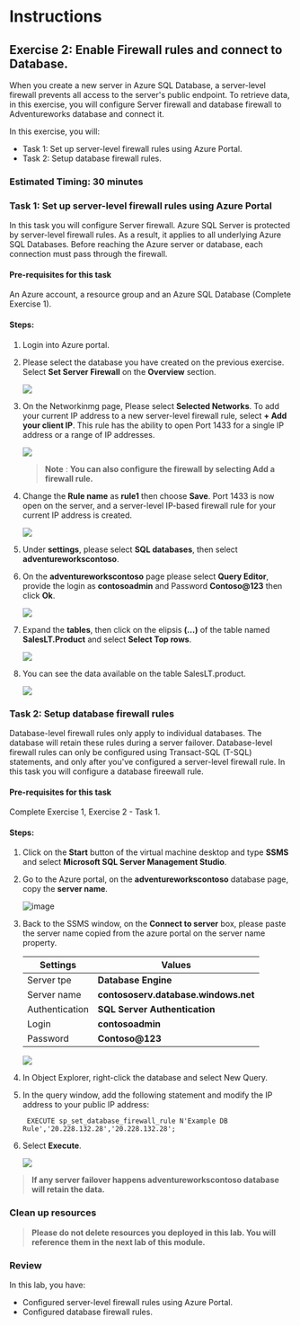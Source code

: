 # Instructions

## Exercise 2: Enable Firewall rules and connect to Database.

When you create a new server in Azure SQL Database, a server-level firewall prevents all access to the server's public endpoint. To retrieve data, in this exercise, you will configure Server firewall and database firewall to Adventureworks database and connect it. 

In this exercise, you will:

+ Task 1: Set up server-level firewall rules using Azure Portal.
+ Task 2: Setup database firewall rules.

### Estimated Timing: 30 minutes

### Task 1: Set up server-level firewall rules using Azure Portal

In this task you will configure Server firewall. Azure SQL Server is protected by server-level firewall rules. As a result, it applies to all underlying Azure SQL Databases. Before reaching the Azure server or database, each connection must pass through the firewall.

#### Pre-requisites for this task

An Azure account, a resource group and an Azure SQL Database (Complete Exercise 1).

#### Steps:

1. Login into Azure portal.

2. Please select the database you have created on the previous exercise. Select **Set Server Firewall** on the **Overview** section.

    ![](../media/fire1.png)

3. On the Networkinmg page, Please select **Selected Networks**. To add your current IP address to a new server-level firewall rule, select **+ Add your client IP**. This rule has the ability to open Port 1433 for a single IP address or a range of IP addresses. 

    ![](../media/fire2a.png)

    >**Note** : **You can also configure the firewall by selecting Add a firewall rule.**

4. Change the **Rule name** as **rule1** then choose **Save**. Port 1433 is now open on the server, and a server-level IP-based firewall rule for your current IP address is created.

    ![](../media/fire5a.png)

5. Under **settings**, please select **SQL databases**, then select **adventureworkscontoso**.

6. On the **adventureworkscontoso** page please select **Query Editor**, provide the login as **contosoadmin** and Password **Contoso@123** then click **Ok**.

    ![](../media/fire6.png)

7. Expand the **tables**, then click on the elipsis **(...)** of the table named **SalesLT.Product** and select **Select Top rows**.

    ![](../media/fire7.png)

8. You can see the data available on the table SalesLT.product.

    ![](../media/fire8.png)

### Task 2: Setup database firewall rules

Database-level firewall rules only apply to individual databases. The database will retain these rules during a server failover. Database-level firewall rules can only be configured using Transact-SQL (T-SQL) statements, and only after you've configured a server-level firewall rule. In this task you will configure a database fireewall rule.

#### Pre-requisites for this task

Complete Exercise 1, Exercise 2 - Task 1.

#### Steps:

1. Click on the **Start** button of the virtual machine desktop and type **SSMS** and select **Microsoft SQL Server Management Studio**.

2. Go to the Azure portal, on the **adventureworkscontoso** database page, copy the **server name**.

    ![image](../media/fire9.png)

3. Back to the SSMS window, on the **Connect to server** box, please paste the server name copied from the azure portal on the server name property.

    | Settings | Values |
    |  -- | -- |
    | Server tpe | **Database Engine** |
    | Server name | **contososerv.database.windows.net** |
    | Authentication |  **SQL Server Authentication** |
    | Login | **contosoadmin** |
    | Password | **Contoso@123** |

    ![](../media/fire10.png)

4. In Object Explorer, right-click the database and select New Query.

5. In the query window, add the following statement and modify the IP address to your public IP address:

     ```T-SQL
      EXECUTE sp_set_database_firewall_rule N'Example DB Rule','20.228.132.28','20.228.132.28';
    ```  
 
 6. Select **Execute**.   

     ![](../media/fire11.png)
 
 >**If any server failover happens adventureworkscontoso database will retain the data.**

### Clean up resources

>**Please do not delete resources you deployed in this lab. You will reference them in the next lab of this module.**

### Review

In this lab, you have:

+ Configured server-level firewall rules using Azure Portal.
+ Configured database firewall rules.

